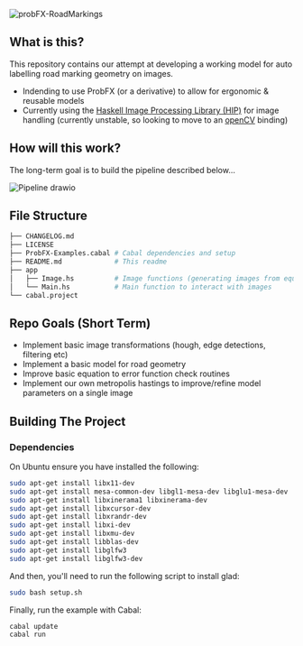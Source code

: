 ![probFX-RoadMarkings](https://user-images.githubusercontent.com/44177991/196529156-eb616529-baff-4b82-b078-9d083787d3cf.png)

## What is this?
This repository contains our attempt at developing a working model for auto labelling road marking geometry on images.
- Indending to use ProbFX (or a derivative) to allow for ergonomic & reusable models
- Currently using the [Haskell Image Processing Library (HIP)](https://github.com/lehins/hip) for image handling (currently unstable, so looking to move to an [openCV](https://opencv.org/) binding)

## How will this work?
The long-term goal is to build the pipeline described below...

![Pipeline drawio](https://user-images.githubusercontent.com/44177991/196551636-ffc268d2-25db-4bad-8f2f-d19663754dfd.png)


## File Structure
```bash
├── CHANGELOG.md
├── LICENSE
├── ProbFX-Examples.cabal # Cabal dependencies and setup
├── README.md             # This readme
├── app
│   ├── Image.hs          # Image functions (generating images from equations parameterised by samples from model)
│   └── Main.hs           # Main function to interact with images
└── cabal.project
```

## Repo Goals (Short Term)
- Implement basic image transformations (hough, edge detections, filtering etc)
- Implement a basic model for road geometry
- Improve basic equation to error function check routines
- Implement our own metropolis hastings to improve/refine model parameters on a single image


## Building The Project
### Dependencies
On Ubuntu ensure you have installed the following:
```bash
sudo apt-get install libx11-dev
sudo apt-get install mesa-common-dev libgl1-mesa-dev libglu1-mesa-dev
sudo apt-get install libxinerama1 libxinerama-dev
sudo apt-get install libxcursor-dev
sudo apt-get install libxrandr-dev
sudo apt-get install libxi-dev
sudo apt-get install libxmu-dev
sudo apt-get install libblas-dev
sudo apt-get install libglfw3
sudo apt-get install libglfw3-dev
```

And then, you'll need to run the following script to install glad:
```bash
sudo bash setup.sh
```

Finally, run the example with Cabal:
```bash
cabal update
cabal run
```